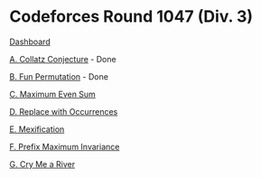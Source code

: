 # Codeforces Round 1047 (Div. 3)

[Dashboard](https://codeforces.com/contest/2137)

[A. Collatz Conjecture](https://codeforces.com/contest/2137/problem/A) - Done

[B. Fun Permutation](https://codeforces.com/contest/2137/problem/B) - Done

[C. Maximum Even Sum](https://codeforces.com/contest/2137/problem/C)

[D. Replace with Occurrences](https://codeforces.com/contest/2137/problem/D)

[E. Mexification](https://codeforces.com/contest/2137/problem/E)

[F. Prefix Maximum Invariance](https://codeforces.com/contest/2137/problem/F)

[G. Cry Me a River](https://codeforces.com/contest/2137/problem/G)
